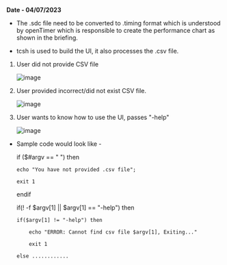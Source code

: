 **Date - 04/07/2023**

* The .sdc file need to be converted to .timing format which is understood by openTimer which is responsible to create the performance chart as shown in the briefing.

* tcsh is used to build the UI, it also processes the .csv file.

1. User did not provide CSV file

   ![image](https://github.com/venkys8/VSD-TCL_Workshop/assets/138795338/b717f60c-81ca-4b4f-a942-9c92a74aa9c1)


2. User provided incorrect/did not exist CSV file.

    ![image](https://github.com/venkys8/VSD-TCL_Workshop/assets/138795338/15139899-3bad-4e94-a49b-c6613c694e01)


3. User wants to know how to use the UI, passes "-help"

    ![image](https://github.com/venkys8/VSD-TCL_Workshop/assets/138795338/2cc86f92-697c-4afd-bd8a-e55148431cb2)

   
* Sample code would look like -


  if ($#argv == " ") then

	  echo "You have not provided .csv file";
 
	  exit 1	
 
  endif


  if(! -f $argv[1] || $argv[1] == "-help") then

	  if($argv[1] != "-help") then
 
		  echo "ERROR: Cannot find csv file $argv[1], Exiting..."
  
		  exit 1
  
	  else ............

